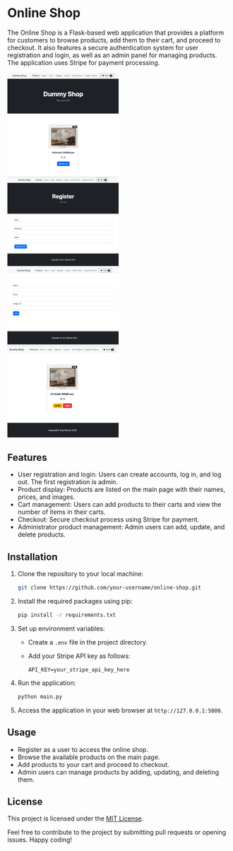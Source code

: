 # Online Shop

The Online Shop is a Flask-based web application that provides a platform for customers to browse products, add them to their cart, and proceed to checkout. It also features a secure authentication system for user registration and login, as well as an admin panel for managing products. The application uses Stripe for payment processing.

<img src="./images/products.png" alt="products" width="50%"> 
<img src="./images/register.png" alt="register" width="50%">
<img src="./images/add_product.png" alt="add_product" width="50%"> 
<img src="./images/update_product.png" alt="update_product" width="50%">

## Features

- User registration and login: Users can create accounts, log in, and log out. The first registration is admin.
- Product display: Products are listed on the main page with their names, prices, and images.
- Cart management: Users can add products to their carts and view the number of items in their carts.
- Checkout: Secure checkout process using Stripe for payment.
- Administrator product management: Admin users can add, update, and delete products.

## Installation

1. Clone the repository to your local machine:

   ```bash
   git clone https://github.com/your-username/online-shop.git
   ```

2. Install the required packages using pip:

   ```bash
   pip install -r requirements.txt
   ```

3. Set up environment variables:

   - Create a `.env` file in the project directory.
   - Add your Stripe API key as follows:

     ```
     API_KEY=your_stripe_api_key_here
     ```

4. Run the application:

   ```bash
   python main.py
   ```

5. Access the application in your web browser at `http://127.0.0.1:5000`.

## Usage

- Register as a user to access the online shop.
- Browse the available products on the main page.
- Add products to your cart and proceed to checkout.
- Admin users can manage products by adding, updating, and deleting them.

## License

This project is licensed under the [MIT License](LICENSE).

Feel free to contribute to the project by submitting pull requests or opening issues. Happy coding!
